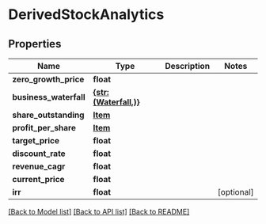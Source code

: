 # DerivedStockAnalytics


## Properties
Name | Type | Description | Notes
------------ | ------------- | ------------- | -------------
**zero_growth_price** | **float** |  | 
**business_waterfall** | [**{str: (Waterfall,)}**](Waterfall.md) |  | 
**share_outstanding** | [**Item**](Item.md) |  | 
**profit_per_share** | [**Item**](Item.md) |  | 
**target_price** | **float** |  | 
**discount_rate** | **float** |  | 
**revenue_cagr** | **float** |  | 
**current_price** | **float** |  | 
**irr** | **float** |  | [optional] 

[[Back to Model list]](../README.md#documentation-for-models) [[Back to API list]](../README.md#documentation-for-api-endpoints) [[Back to README]](../README.md)


